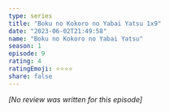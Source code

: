 ```yaml
---
type: series
title: "Boku no Kokoro no Yabai Yatsu 1x9"
date: "2023-06-02T21:49:58"
name: "Boku no Kokoro no Yabai Yatsu"
season: 1
episode: 9
rating: 4
ratingEmoji: ⭐️⭐️⭐️⭐️
share: false
---
```


_[No review was written for this episode]_
